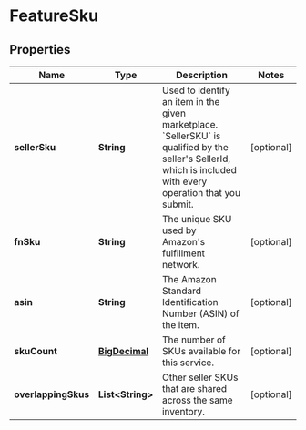 
# FeatureSku

## Properties
Name | Type | Description | Notes
------------ | ------------- | ------------- | -------------
**sellerSku** | **String** | Used to identify an item in the given marketplace. &#x60;SellerSKU&#x60; is qualified by the seller&#39;s SellerId, which is included with every operation that you submit. |  [optional]
**fnSku** | **String** | The unique SKU used by Amazon&#39;s fulfillment network. |  [optional]
**asin** | **String** | The Amazon Standard Identification Number (ASIN) of the item. |  [optional]
**skuCount** | [**BigDecimal**](BigDecimal.md) | The number of SKUs available for this service. |  [optional]
**overlappingSkus** | **List&lt;String&gt;** | Other seller SKUs that are shared across the same inventory. |  [optional]



